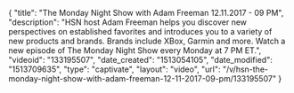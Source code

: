 {
    "title": "The Monday Night Show with Adam Freeman 12.11.2017 - 09 PM",
    "description": "HSN host Adam Freeman helps you discover new perspectives on established favorites and introduces you to a variety of new products and brands. Brands include XBox, Garmin and more. Watch a new episode of The Monday Night Show every Monday at 7 PM ET.",
    "videoid": "133195507",
    "date_created": "1513054105",
    "date_modified": "1513709635",
    "type": "captivate",
    "layout": "video",
    "url": "\/v\/hsn-the-monday-night-show-with-adam-freeman-12-11-2017-09-pm\/133195507"
}